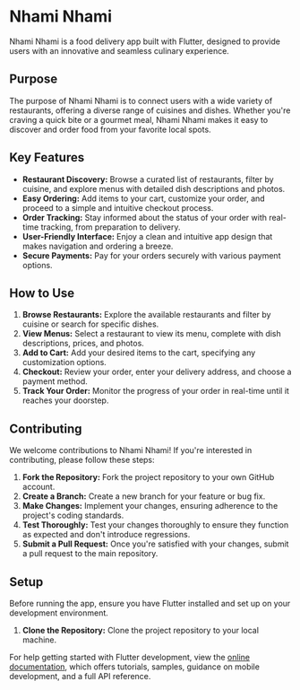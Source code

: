 # Nhami Nhami

Nhami Nhami is a food delivery app built with Flutter, designed to provide users with an innovative and seamless culinary experience.

## Purpose

The purpose of Nhami Nhami is to connect users with a wide variety of restaurants, offering a diverse range of cuisines and dishes. Whether you're craving a quick bite or a gourmet meal, Nhami Nhami makes it easy to discover and order food from your favorite local spots.

## Key Features

* **Restaurant Discovery:** Browse a curated list of restaurants, filter by cuisine, and explore menus with detailed dish descriptions and photos.
* **Easy Ordering:** Add items to your cart, customize your order, and proceed to a simple and intuitive checkout process.
* **Order Tracking:** Stay informed about the status of your order with real-time tracking, from preparation to delivery.
* **User-Friendly Interface:** Enjoy a clean and intuitive app design that makes navigation and ordering a breeze.
* **Secure Payments:** Pay for your orders securely with various payment options.

## How to Use

1. **Browse Restaurants:** Explore the available restaurants and filter by cuisine or search for specific dishes.
2. **View Menus:** Select a restaurant to view its menu, complete with dish descriptions, prices, and photos.
3. **Add to Cart:** Add your desired items to the cart, specifying any customization options.
4. **Checkout:** Review your order, enter your delivery address, and choose a payment method.
5. **Track Your Order:** Monitor the progress of your order in real-time until it reaches your doorstep.

## Contributing

We welcome contributions to Nhami Nhami! If you're interested in contributing, please follow these steps:

1. **Fork the Repository:** Fork the project repository to your own GitHub account.
2. **Create a Branch:** Create a new branch for your feature or bug fix.
3. **Make Changes:** Implement your changes, ensuring adherence to the project's coding standards.
4. **Test Thoroughly:** Test your changes thoroughly to ensure they function as expected and don't introduce regressions.
5. **Submit a Pull Request:** Once you're satisfied with your changes, submit a pull request to the main repository.

## Setup

Before running the app, ensure you have Flutter installed and set up on your development environment.

1. **Clone the Repository:** Clone the project repository to your local machine.
   

For help getting started with Flutter development, view the
[online documentation](https://docs.flutter.dev/), which offers tutorials,
samples, guidance on mobile development, and a full API reference.
